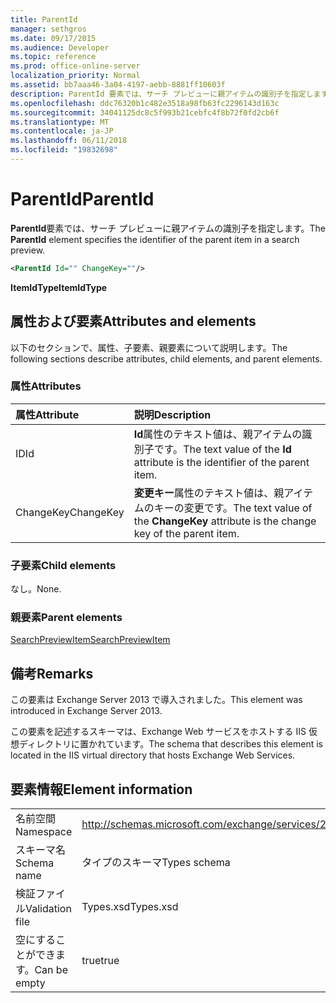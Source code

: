 ```yaml
---
title: ParentId
manager: sethgros
ms.date: 09/17/2015
ms.audience: Developer
ms.topic: reference
ms.prod: office-online-server
localization_priority: Normal
ms.assetid: bb7aaa46-3a04-4197-aebb-8881ff10603f
description: ParentId 要素では、サーチ プレビューに親アイテムの識別子を指定します。
ms.openlocfilehash: ddc76320b1c482e3518a98fb63fc2296143d163c
ms.sourcegitcommit: 34041125dc8c5f993b21cebfc4f8b72f0fd2cb6f
ms.translationtype: MT
ms.contentlocale: ja-JP
ms.lasthandoff: 06/11/2018
ms.locfileid: "19832698"
---
```

# <a name="parentid"></a><span data-ttu-id="320c2-103">ParentId</span><span class="sxs-lookup"><span data-stu-id="320c2-103">ParentId</span></span>

<span data-ttu-id="320c2-104">**ParentId**要素では、サーチ プレビューに親アイテムの識別子を指定します。</span><span class="sxs-lookup"><span data-stu-id="320c2-104">The **ParentId** element specifies the identifier of the parent item in a search preview.</span></span> 
  
```XML
<ParentId Id="" ChangeKey=""/>
```

<span data-ttu-id="320c2-105">**ItemIdType**</span><span class="sxs-lookup"><span data-stu-id="320c2-105">**ItemIdType**</span></span>

## <a name="attributes-and-elements"></a><span data-ttu-id="320c2-106">属性および要素</span><span class="sxs-lookup"><span data-stu-id="320c2-106">Attributes and elements</span></span>

<span data-ttu-id="320c2-107">以下のセクションで、属性、子要素、親要素について説明します。</span><span class="sxs-lookup"><span data-stu-id="320c2-107">The following sections describe attributes, child elements, and parent elements.</span></span>
  
### <a name="attributes"></a><span data-ttu-id="320c2-108">属性</span><span class="sxs-lookup"><span data-stu-id="320c2-108">Attributes</span></span>

|<span data-ttu-id="320c2-109">**属性**</span><span class="sxs-lookup"><span data-stu-id="320c2-109">**Attribute**</span></span>|<span data-ttu-id="320c2-110">**説明**</span><span class="sxs-lookup"><span data-stu-id="320c2-110">**Description**</span></span>|
|:-----|:-----|
|<span data-ttu-id="320c2-111">ID</span><span class="sxs-lookup"><span data-stu-id="320c2-111">Id</span></span>  <br/> |<span data-ttu-id="320c2-112">**Id**属性のテキスト値は、親アイテムの識別子です。</span><span class="sxs-lookup"><span data-stu-id="320c2-112">The text value of the **Id** attribute is the identifier of the parent item.</span></span>  <br/> |
|<span data-ttu-id="320c2-113">ChangeKey</span><span class="sxs-lookup"><span data-stu-id="320c2-113">ChangeKey</span></span>  <br/> |<span data-ttu-id="320c2-114">**変更キー**属性のテキスト値は、親アイテムのキーの変更です。</span><span class="sxs-lookup"><span data-stu-id="320c2-114">The text value of the **ChangeKey** attribute is the change key of the parent item.</span></span>  <br/> |
   
### <a name="child-elements"></a><span data-ttu-id="320c2-115">子要素</span><span class="sxs-lookup"><span data-stu-id="320c2-115">Child elements</span></span>

<span data-ttu-id="320c2-116">なし。</span><span class="sxs-lookup"><span data-stu-id="320c2-116">None.</span></span>
  
### <a name="parent-elements"></a><span data-ttu-id="320c2-117">親要素</span><span class="sxs-lookup"><span data-stu-id="320c2-117">Parent elements</span></span>

[<span data-ttu-id="320c2-118">SearchPreviewItem</span><span class="sxs-lookup"><span data-stu-id="320c2-118">SearchPreviewItem</span></span>](searchpreviewitem.md)
  
## <a name="remarks"></a><span data-ttu-id="320c2-119">備考</span><span class="sxs-lookup"><span data-stu-id="320c2-119">Remarks</span></span>

<span data-ttu-id="320c2-120">この要素は Exchange Server 2013 で導入されました。</span><span class="sxs-lookup"><span data-stu-id="320c2-120">This element was introduced in Exchange Server 2013.</span></span>
  
<span data-ttu-id="320c2-121">この要素を記述するスキーマは、Exchange Web サービスをホストする IIS 仮想ディレクトリに置かれています。</span><span class="sxs-lookup"><span data-stu-id="320c2-121">The schema that describes this element is located in the IIS virtual directory that hosts Exchange Web Services.</span></span>
  
## <a name="element-information"></a><span data-ttu-id="320c2-122">要素情報</span><span class="sxs-lookup"><span data-stu-id="320c2-122">Element information</span></span>

|||
|:-----|:-----|
|<span data-ttu-id="320c2-123">名前空間</span><span class="sxs-lookup"><span data-stu-id="320c2-123">Namespace</span></span>  <br/> |http://schemas.microsoft.com/exchange/services/2006/types  <br/> |
|<span data-ttu-id="320c2-124">スキーマ名</span><span class="sxs-lookup"><span data-stu-id="320c2-124">Schema name</span></span>  <br/> |<span data-ttu-id="320c2-125">タイプのスキーマ</span><span class="sxs-lookup"><span data-stu-id="320c2-125">Types schema</span></span>  <br/> |
|<span data-ttu-id="320c2-126">検証ファイル</span><span class="sxs-lookup"><span data-stu-id="320c2-126">Validation file</span></span>  <br/> |<span data-ttu-id="320c2-127">Types.xsd</span><span class="sxs-lookup"><span data-stu-id="320c2-127">Types.xsd</span></span>  <br/> |
|<span data-ttu-id="320c2-128">空にすることができます。</span><span class="sxs-lookup"><span data-stu-id="320c2-128">Can be empty</span></span>  <br/> |<span data-ttu-id="320c2-129">true</span><span class="sxs-lookup"><span data-stu-id="320c2-129">true</span></span>  <br/> |
   

